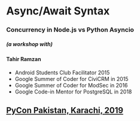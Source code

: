 # Async/Await Syntax
### Concurrency in Node.js vs Python Asyncio


##### *(a workshop with)*
#### Tahir Ramzan
* Android Students Club Facilitator 2015
* Google Summer of Coder for CiviCRM in 2015
* Google Summer of Coder for ModSec in 2016
* Google Code-in Mentor for PostgreSQL in 2018

## [PyCon Pakistan, Karachi, 2019](http://pycon.pk/)

